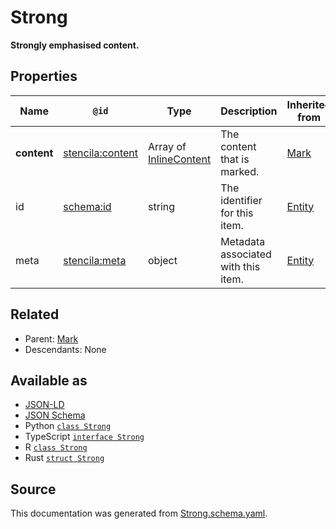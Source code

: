 # Strong

**Strongly emphasised content.**

## Properties

| Name        | `@id`                                                       | Type                                       | Description                         | Inherited from      |
| ----------- | ----------------------------------------------------------- | ------------------------------------------ | ----------------------------------- | ------------------- |
| **content** | [stencila:content](https://schema.stenci.la/content.jsonld) | Array of [InlineContent](InlineContent.md) | The content that is marked.         | [Mark](Mark.md)     |
| id          | [schema:id](https://schema.org/id)                          | string                                     | The identifier for this item.       | [Entity](Entity.md) |
| meta        | [stencila:meta](https://schema.stenci.la/meta.jsonld)       | object                                     | Metadata associated with this item. | [Entity](Entity.md) |

## Related

- Parent: [Mark](Mark.md)
- Descendants: None

## Available as

- [JSON-LD](https://schema.stenci.la/Strong.jsonld)
- [JSON Schema](https://schema.stenci.la/v1/Strong.schema.json)
- Python [`class Strong`](https://stencila.github.io/schema/python/docs/types.html#schema.types.Strong)
- TypeScript [`interface Strong`](https://stencila.github.io/schema/ts/docs/interfaces/strong.html)
- R [`class Strong`](https://cran.r-project.org/web/packages/stencilaschema/stencilaschema.pdf)
- Rust [`struct Strong`](https://docs.rs/stencila-schema/latest/stencila_schema/struct.Strong.html)

## Source

This documentation was generated from [Strong.schema.yaml](https://github.com/stencila/stencila/blob/master/schema/schema/Strong.schema.yaml).
